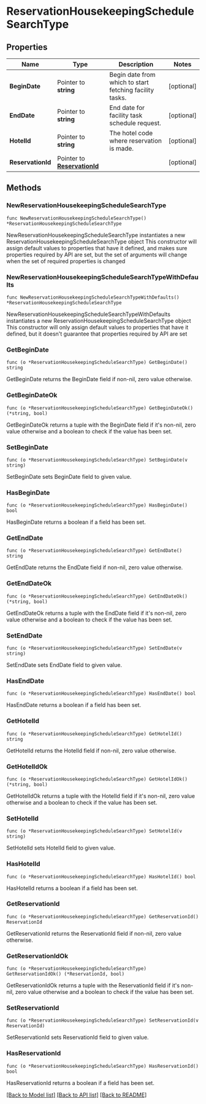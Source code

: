 # ReservationHousekeepingScheduleSearchType

## Properties

Name | Type | Description | Notes
------------ | ------------- | ------------- | -------------
**BeginDate** | Pointer to **string** | Begin date from which to start fetching facility tasks. | [optional] 
**EndDate** | Pointer to **string** | End date for facility task schedule request. | [optional] 
**HotelId** | Pointer to **string** | The hotel code where reservation is made. | [optional] 
**ReservationId** | Pointer to [**ReservationId**](ReservationId.md) |  | [optional] 

## Methods

### NewReservationHousekeepingScheduleSearchType

`func NewReservationHousekeepingScheduleSearchType() *ReservationHousekeepingScheduleSearchType`

NewReservationHousekeepingScheduleSearchType instantiates a new ReservationHousekeepingScheduleSearchType object
This constructor will assign default values to properties that have it defined,
and makes sure properties required by API are set, but the set of arguments
will change when the set of required properties is changed

### NewReservationHousekeepingScheduleSearchTypeWithDefaults

`func NewReservationHousekeepingScheduleSearchTypeWithDefaults() *ReservationHousekeepingScheduleSearchType`

NewReservationHousekeepingScheduleSearchTypeWithDefaults instantiates a new ReservationHousekeepingScheduleSearchType object
This constructor will only assign default values to properties that have it defined,
but it doesn't guarantee that properties required by API are set

### GetBeginDate

`func (o *ReservationHousekeepingScheduleSearchType) GetBeginDate() string`

GetBeginDate returns the BeginDate field if non-nil, zero value otherwise.

### GetBeginDateOk

`func (o *ReservationHousekeepingScheduleSearchType) GetBeginDateOk() (*string, bool)`

GetBeginDateOk returns a tuple with the BeginDate field if it's non-nil, zero value otherwise
and a boolean to check if the value has been set.

### SetBeginDate

`func (o *ReservationHousekeepingScheduleSearchType) SetBeginDate(v string)`

SetBeginDate sets BeginDate field to given value.

### HasBeginDate

`func (o *ReservationHousekeepingScheduleSearchType) HasBeginDate() bool`

HasBeginDate returns a boolean if a field has been set.

### GetEndDate

`func (o *ReservationHousekeepingScheduleSearchType) GetEndDate() string`

GetEndDate returns the EndDate field if non-nil, zero value otherwise.

### GetEndDateOk

`func (o *ReservationHousekeepingScheduleSearchType) GetEndDateOk() (*string, bool)`

GetEndDateOk returns a tuple with the EndDate field if it's non-nil, zero value otherwise
and a boolean to check if the value has been set.

### SetEndDate

`func (o *ReservationHousekeepingScheduleSearchType) SetEndDate(v string)`

SetEndDate sets EndDate field to given value.

### HasEndDate

`func (o *ReservationHousekeepingScheduleSearchType) HasEndDate() bool`

HasEndDate returns a boolean if a field has been set.

### GetHotelId

`func (o *ReservationHousekeepingScheduleSearchType) GetHotelId() string`

GetHotelId returns the HotelId field if non-nil, zero value otherwise.

### GetHotelIdOk

`func (o *ReservationHousekeepingScheduleSearchType) GetHotelIdOk() (*string, bool)`

GetHotelIdOk returns a tuple with the HotelId field if it's non-nil, zero value otherwise
and a boolean to check if the value has been set.

### SetHotelId

`func (o *ReservationHousekeepingScheduleSearchType) SetHotelId(v string)`

SetHotelId sets HotelId field to given value.

### HasHotelId

`func (o *ReservationHousekeepingScheduleSearchType) HasHotelId() bool`

HasHotelId returns a boolean if a field has been set.

### GetReservationId

`func (o *ReservationHousekeepingScheduleSearchType) GetReservationId() ReservationId`

GetReservationId returns the ReservationId field if non-nil, zero value otherwise.

### GetReservationIdOk

`func (o *ReservationHousekeepingScheduleSearchType) GetReservationIdOk() (*ReservationId, bool)`

GetReservationIdOk returns a tuple with the ReservationId field if it's non-nil, zero value otherwise
and a boolean to check if the value has been set.

### SetReservationId

`func (o *ReservationHousekeepingScheduleSearchType) SetReservationId(v ReservationId)`

SetReservationId sets ReservationId field to given value.

### HasReservationId

`func (o *ReservationHousekeepingScheduleSearchType) HasReservationId() bool`

HasReservationId returns a boolean if a field has been set.


[[Back to Model list]](../README.md#documentation-for-models) [[Back to API list]](../README.md#documentation-for-api-endpoints) [[Back to README]](../README.md)


